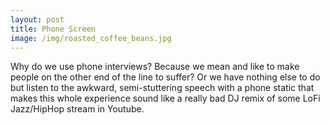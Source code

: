 ```yaml
---
layout: post
title: Phone Screen
image: /img/roasted_coffee_beans.jpg
---
```


Why do we use phone interviews? Because we mean and like to make people on the other end of the line to suffer?
Or we have nothing else to do but listen to the awkward, semi-stuttering speech with a phone static that makes this whole experience sound like a really bad DJ remix of some LoFi Jazz/HipHop stream in Youtube.